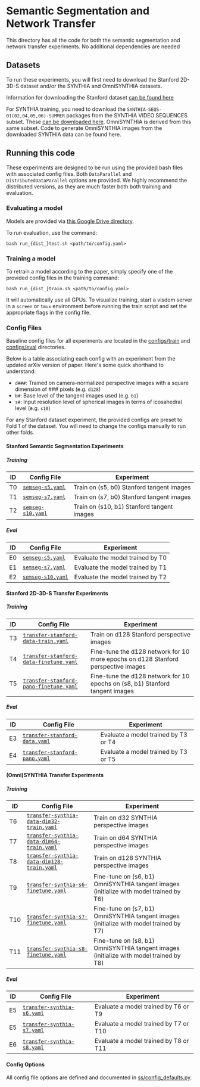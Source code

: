 # Semantic Segmentation and Network Transfer

This directory has all the code for both the semantic segmentation and network transfer experiments. No additional dependencies are needed

## Datasets

To run these experiments, you will first need to download the Stanford 2D-3D-S dataset and/or the SYNTHIA and OmniSYNTHIA datasets.

Information for downloading the Stanford dataset [can be found here](http://buildingparser.stanford.edu/dataset.html#Download)

For SYNTHIA training, you need to download the `SYNTHIA-SEQS-01(02,04,05,06)-SUMMER` packages from the SYNTHIA VIDEO SEQUENCES subset. These [can be downloaded here](http://synthia-dataset.net/downloads/). OmniSYNTHIA is derived from this same subset. Code to generate OmniSYNTHIA images from the downloaded SYNTHIA data can be found here.

## Running this code

These experiments are designed to be run using the provided bash files with associated config files. Both `DataParallel` and `DistributedDataParallel` options are provided. We highly recommend the distributed versions, as they are much faster both both training and evaluation.


### Evaluating a model

Models are provided via [this Google Drive directory](https://drive.google.com/drive/folders/1d-agvJ55pi5Oo9Y91pBKvaNtmkdeQfz9?usp=sharing).

To run evaluation, use the command:

```
bash run_{dist_}test.sh <path/to/config.yaml>
```

### Training a model

To retrain a model according to the paper, simply specify one of the provided config files in the training command:

```
bash run_{dist_}train.sh <path/to/config.yaml>
```

It will automatically use all GPUs. To visualize training, start a visdom server in a `screen` or `tmux` environment before running the train script and set the appropriate flags in the config file.

### Config Files

Baseline config files for all experiments are located in the [configs/train](./configs/train) and [configs/eval](./configs/eval) directories.

Below is a table associating each config with an experiment from the updated arXiv version of paper. Here's some quick shorthand to understand:

* `d###`: Trained on camera-normalized perspective images with a square dimension of ### pixels (e.g. `d128`)
* `b#`: Base level of the tangent images used (e.g. `b1`)
* `s#`: Input resolution level of spherical images in terms of icosahedral level (e.g. `s10`)

For any Stanford dataset experiment, the provided configs are preset to Fold 1 of the dataset. You will need to change the configs manually to run other folds.

#### Stanford Semantic Segmentation Experiments

##### Training

| ID | Config File | Experiment |
| --- | --- | --- |
| T0 | [`semseg-s5.yaml`](./configs/train/semseg-s5.yaml) | Train on (s5, b0) Stanford tangent images |
| T1 | [`semseg-s7.yaml`](./configs/train/semseg-s7.yaml) | Train on (s7, b0) Stanford tangent images |
| T2 | [`semseg-s10.yaml`](./configs/train/semseg-s10.yaml) | Train on (s10, b1) Stanford tangent images |


##### Eval

| ID | Config File | Experiment |
| --- | --- | --- |
| E0 | [`semseg-s5.yaml`](./configs/eval/semseg-s5.yaml) | Evaluate the model trained by T0 |
| E1 | [`semseg-s7.yaml`](./configs/eval/semseg-s7.yaml) | Evaluate the model trained by T1 |
| E2 | [`semseg-s10.yaml`](./configs/eval/semseg-s10.yaml) | Evaluate the model trained by T2 |


#### Stanford 2D-3D-S Transfer Experiments

##### Training

| ID | Config File | Experiment |
| --- | --- | --- |
| T3 | [`transfer-stanford-data-train.yaml`](./config/train/transfer-stanford-data-train.yaml) | Train on d128 Stanford perspective images |
| T4 | [`transfer-stanford-data-finetune.yaml`](./config/train/transfer-stanford-data-finetune.yaml) | Fine-tune the d128 network for 10 more epochs on d128 Stanford perspective images |
| T5 | [`transfer-stanford-pano-finetune.yaml`](./config/train/transfer-stanford-pano-finetune.yaml) | Fine-tune the d128 network for 10 epochs on (s8, b1) Stanford tangent images |


##### Eval

| ID | Config File | Experiment |
| --- | --- | --- |
| E3 | [`transfer-stanford-data.yaml` ](./config/eval/transfer-stanford-data.yaml`)| Evaluate a model trained by T3 or T4 |
| E4 | [`transfer-stanford-pano.yaml` ](./config/eval/transfer-stanford-pano.yaml`)| Evaluate a model trained by T3 or T5 |


#### (Omni)SYNTHIA Transfer Experiments

##### Training

| ID | Config File | Experiment |
| --- | --- | --- |
| T6 | [`transfer-synthia-data-dim32-train.yaml`](./configs/train/transfer-synthia-data-dim32-train.yaml) | Train on d32 SYNTHIA perspective images |
| T7 | [`transfer-synthia-data-dim64-train.yaml`](./configs/train/transfer-synthia-data-dim64-train.yaml) | Train on d64 SYNTHIA perspective images |
| T8 | [`transfer-synthia-data-dim128-train.yaml`](./configs/train/transfer-synthia-data-dim128-train.yaml) | Train on d128 SYNTHIA perspective images |
| T9 | [`transfer-synthia-s6-finetune.yaml`](./configs/train/transfer-synthia-s6-finetune.yaml`) | Fine-tune on (s6, b1) OmniSYNTHIA tangent images (initialize with model trained by T6) |
| T10 | [`transfer-synthia-s7-finetune.yaml`](./configs/train/transfer-synthia-s7-finetune.yaml`) | Fine-tune on (s7, b1) OmniSYNTHIA tangent images (initialize with model trained by T7) |
| T11 | [`transfer-synthia-s8-finetune.yaml`](./configs/train/transfer-synthia-s8-finetune.yaml`) | Fine-tune on (s8, b1) OmniSYNTHIA tangent images (initialize with model trained by T8) |


##### Eval

| ID | Config File | Experiment |
| --- | --- | --- |
| E5 | [`transfer-synthia-s6.yaml`](./configs/eval/transfer-synthia-s6.yaml) | Evaluate a model trained by T6 or T9 |
| E5 | [`transfer-synthia-s7.yaml`](./configs/eval/transfer-synthia-s7.yaml) | Evaluate a model trained by T7 or T10 |
| E6 | [`transfer-synthia-s8.yaml`](./configs/eval/transfer-synthia-s8.yaml) | Evaluate a model trained by T8 or T11 |


#### Config Options

All config file options are defined and documented in [ss/config_defaults.py](./ss/config_defaults.py).

